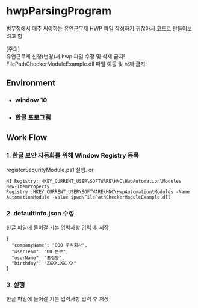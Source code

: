 # hwpParsingProgram

병무청에서 매주 써야하는 유연근무제 HWP 파일 작성하기 귀찮아서 코드로 만들어보려고 함.

[주의]\
유연근무제 신청(변경)서.hwp 파일 수정 및 삭제 금지!\
FilePathCheckerModuleExample.dll 파일 이동 및 삭제 금지!

## Environment

- ### window 10
- ### 한글 프로그램

## Work Flow

### 1. 한글 보안 자동화를 위해 Window Registry 등록

registerSecurityModule.ps1 실행. or

```[powershell]
NI Registry::HKEY_CURRENT_USER\SOFTWARE\HNC\HwpAutomation\Modules
New-ItemProperty Registry::HKEY_CURRENT_USER\SOFTWARE\HNC\HwpAutomation\Modules -Name AutomationModule -Value $pwd\FilePathCheckerModuleExample.dll
```

### 2. defaultInfo.json 수정

한글 파일에 들어갈 기본 입력사항 입력 후 저장

```
{
  "companyName": "OOO 주식회사",
  "userTeam": "OO 본부",
  "userName": "홍길동",
  "birthday": "2XXX.XX.XX"
}
```

### 3. 실행

한글 파일에 들어갈 기본 입력사항 입력 후 저장
